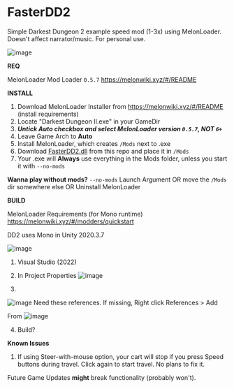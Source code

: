 # FasterDD2
Simple Darkest Dungeon 2 example speed mod (1-3x) using MelonLoader.
Doesn't affect narrator/music.
For personal use.

![image](https://github.com/stefanescu/FasterDD2/assets/5994641/ff035176-f4d4-40f9-9d84-fc2d197ae37d)

**REQ**

MelonLoader Mod Loader `0.5.7` https://melonwiki.xyz/#/README

**INSTALL**
1) Download MelonLoader Installer from https://melonwiki.xyz/#/README (install requirements)
2) Locate "Darkest Dungeon II.exe" in your GameDir
3) _**Untick Auto checkbox and select MelonLoader version `0.5.7`, NOT `6+`**_
4) Leave Game Arch to **Auto**
5) Install MelonLoader, which creates `/Mods` next to .exe
6) Download [FasterDD2.dll](https://github.com/stefanescu/FasterDD2/blob/9a364af61ab8a19a1605e564a0a92619c008b6c6/Fasterdd2.dll) from this repo and place it in `/Mods`
7) Your .exe will **Always** use everything in the Mods folder, unless you start it with `--no-mods`

**Wanna play without mods?**
`--no-mods` Launch Argument OR
move the `/Mods` dir somewhere else OR
Uninstall MelonLoader

**BUILD**

MelonLoader Requirements (for Mono runtime) https://melonwiki.xyz/#/modders/quickstart

DD2 uses Mono in Unity 2020.3.7

![image](https://github.com/stefanescu/FasterDD2/assets/5994641/e97c7d35-532a-4652-83b2-5bd6ae1cd218)

 1) Visual Studio (2022)
 2) In Project Properties
 ![image](https://github.com/stefanescu/FasterDD2/assets/5994641/08d12445-2da6-4b75-b50b-922fd004db10)

 3)
 ![image](https://github.com/stefanescu/FasterDD2/assets/5994641/ae1fd8b3-c19c-42e5-825e-6504ff364d79)
 Need these references. If missing,
 Right click References > Add
  
From ![image](https://github.com/stefanescu/FasterDD2/assets/5994641/0fe3efeb-3c30-49c9-98ee-e5dd6f530097)

4) Build?
 

  
  
**Known Issues**
1) If using Steer-with-mouse option, your cart will stop if you press Speed buttons during travel. Click again to start travel. No plans to fix it. 

Future Game Updates **might** break functionality (probably won't).
